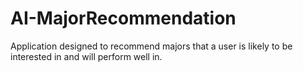 # AI-MajorRecommendation
Application designed to recommend majors that a user is likely to be interested in and will perform well in.
